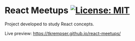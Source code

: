 # React Meetups [![License: MIT](https://img.shields.io/badge/license-MIT-blue.svg)](https://opensource.org/licenses/MIT)

Project developed to study React concepts.

Live preview: https://tkrempser.github.io/react-meetups/

